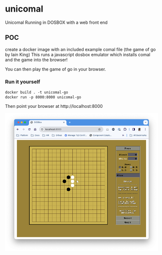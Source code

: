 # unicomal
Unicomal Running in DOSBOX with a web front end

## POC
create a docker image with an included example comal file (the game of go by Iain King)
This runs a javascript dosbox emulator which installs comal and the game into the browser!

You can then play the game of go in your browser.

### Run it yourself
```
docker build . -t unicomal-go
docker run -p 8000:8000 unicomal-go
```

Then point your browser at http://localhost:8000

![The Game of Go](unicomal-go.png)

